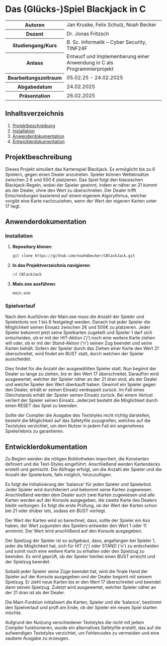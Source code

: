 # Das (Glücks-)Spiel Blackjack in C



<table>
<tr><th>Autoren</th><td>Jan Kruske, Felix Schulz, Noah Becker</td></tr>
<tr><th>Dozent</th><td>Dr. Jonas Fritzsch</td></tr>
<tr><th>Studiengang/Kurs</th><td>B. Sc. Informatik – Cyber Security, TINF24F</td></tr>
<tr><th>Anlass</th><td>Entwurf und Implementierung einer Anwendung in C als Programmierprojekt</td></tr>
<tr><th>Bearbeitungszeitraum</th><td>05.02.25 - 24.02.2025</td></tr>
<tr><th>Abgabedatum</th><td>24.02.2025</td></tr>
<tr><th>Präsentation</th><td>26.02.2025</td></tr>
</table>

## Inhaltsverzeichnis
1. [Projektbeschreibung](#projektbeschreibung)
2. [Installation](#installation)
3. [Anwenderdokumentation](#anwenderdokumentation)
4. [Entwicklerdokumentation](#entwicklerdokumentation)

## Projektbeschreibung
Dieses Projekt simuliert das Kartenspiel Blackjack. Es ermöglicht bis zu 6 Spielern, gegen einen Dealer anzutreten. Spieler können Wetteinsätze zwischen 2 € und 500 € platzieren. Das Spiel folgt den klassischen Blackjack-Regeln, wobei der Spieler gewinnt, indem er näher an 21 kommt als der Dealer, ohne den Wert zu überschreiten. Der Dealer trifft Entscheidungen basierend auf einem eigenem Algorythmus, welcher vorgibt eine Karte nachzuziehen, wenn der Wert der eigenen Karten unter 17 liegt.

## Anwenderdokumentation
### Installation
1. **Repository klonen**:
   ```bash
   git clone https://github.com/noahdbecker/CBlackJack.git
2. **In das Projektverzeichnis navigieren**:
   ```bash
   cd CBlackJack
3. **Main.exe ausführen**:
   ```bash
   main.exe

### Spielverlauf
Nach dem Ausführen der Main.exe muss die Anzahl der Spieler und Spielerbots von 1 bis 6 festgelegt werden. Danach hat jeder Spieler die Möglichkeit seinen Einsatz zwischen 2€ und 500€ zu platzieren. Jeder Spieler bekommt jetzt seine Spielkarten zugeteilt und Spieler 1 darf sich entscheiden, ob er mit der HIT-Aktion ('j') noch eine weitere Karte ziehen will oder, ob er mit der Stand-Aktion ('n') seinen Zug beendet und seine Karten behält. Sofern der Spieler durch das Ziehen einer Karte den Wert 21 überschreitet, wird findet ein BUST statt, durch welchen der Spieler ausscheidet. 

Dies findet für die Anzahl der ausgewählten Spieler statt. Nun beginnt der Dealer so lange zu ziehen, bis er den Wert 17 überschreitet. Daraufhin wird ausgewertet, welcher der Spieler näher an der 21 dran sind, als der Dealer und welche Spieler den Wert überkauft haben. Gewinnt ein Spieler gegen den Dealer, erhält er seinen Einsatz verdoppelt zurück. Im Fall eines Gleichstands erhält der Spieler seinen Einsatz zurück. Bei einem Verlust verliert der Spieler seinen Einsatz. Jederzeit besteht die Möglichkeit durch einen RESET das Spiel zu beenden.

Sollte der Compiler die Ausgabe des Textstyles nicht richtig darstellen, besteht die Möglichkeit auf das Safetyfile zuzugreifen, welches auf die Textstyles verzichtet, um dem Nutzer in jedem Fall ein angenehmes Spielerlebnis zu garantieren.

## Entwicklerdokumentation
Zu Beginn werden die nötigen Bobliotheken importiert, die Konstanten definiert und die Text-Styles eingeführt. Anschließend werden Kartendecks erstellt und gemischt. Die Abfrage erfolgt, um die Anzahl der Spieler und die Anzahl der Spielerbots, falls möglich, hinzuzufügen. 

Es folgt die Initialisierung der 'balance' für jeden Spieler und Spielerbot. Jeder Spieler wird durchiteriert und bekommt seine Karten zugewiesen. Anschließend werden dem Dealer auch zwei Karten zugewiesen und alle Karten werden auf der Konsole ausgegeben, die zweite Karte des Dealers bleibt verborgen.
Es folgt die erste Prüfung, ob der Wert der Karten schon bei 21 oder drüber ists, sodass ein BUST vorliegt.

Der Wert der Karten wird so berechnet, dass, sollte der Spieler ein Ass haben, der Wert zugunsten des Spielers entweder den Wert 1 oder 11 annimmt. Der Wert wird anschlißend auf den Konsole ausgegeben.

Der Spielzug der Spieler ist so aufgebaut, dass, angefangen bei Spieler 1, jeder die Möglichkeit hat, sich für HIT ('j') oder STAND ('n') zu entscheiden und somit noch eine weitere Karte zu erhalten oder den Spielzug zu beenden. Es wird geprüft, ob der Spieler hierbei einen BUST erreicht und der Spielzug beendet.

Sobald jeder Spieler seine Züge beendet hat, wird die finale Hand der Spieler auf der Konsole ausgegeben und der Dealer beginnt mit seinem Spielzug. Er zieht neue Karten bis er den Wert 17 überschreitet und beendet dann seinen Spielzug. Zuletzt wird ausgewertet, welcher Spieler näher an der 21 dran ist als der Dealer.

Die Main-Funktion initialisiert die Karten, Spieler und die 'balance', bestimmt den Spielverlauf und prüft am Ende, ob der Spieler ein neues Spiel starten möchte.

Aufgrund der Nutzung verschiedener Textstyles die nicht mit jedem Compiler funktionieren, wurde ein alternatives Safetyfile erstellt, das auf die aufwendigen Textstyles verzichtet, um Fehlercodes zu vermeiden und eine saubere Ausgabe zu erzeugen.
